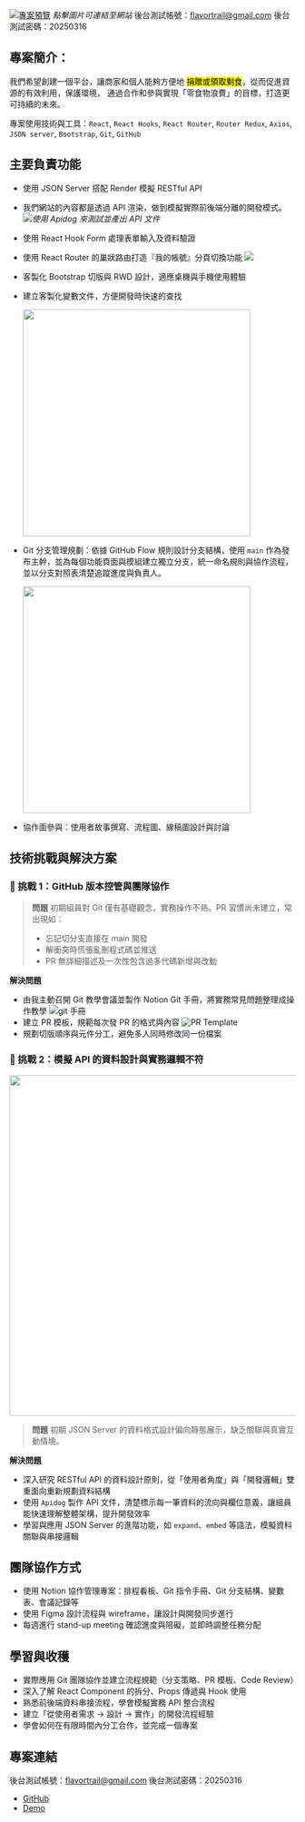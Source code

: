 [![專案預覽](https://firebasestorage.googleapis.com/v0/b/mobaocoffee.appspot.com/o/Pasted%20image%2020250415172900.png?alt=media&token=08cce3a2-8a5b-4a99-8bd6-9917428faccd)](https://ariel0508.github.io/flavor-trail-react/)
*點擊圖片可連結至網站*
後台測試帳號：flavortrail@gmail.com
後台測試密碼：20250316

## 專案簡介：
我們希望創建一個平台，讓商家和個人能夠方便地 <mark>捐贈或領取剩食</mark>，從而促進資源的有效利用，保護環境， 通過合作和參與實現「零食物浪費」的目標，打造更可持續的未來。

專案使用技術與工具：`React`, `React Hooks`, `React Router`, `Router Redux`, `Axios`, `JSON server`, `Bootstrap`, `Git`, `GitHub`

## 主要負責功能

- 使用 JSON Server 搭配 Render 模擬 RESTful API
- 我們網站的內容都是透過 API 渲染，做到模擬實際前後端分離的開發模式。
<img src="https://firebasestorage.googleapis.com/v0/b/mobaocoffee.appspot.com/o/%E8%9E%A2%E5%B9%95%E6%93%B7%E5%8F%96%E7%95%AB%E9%9D%A2%202025-04-15%20192016.png?alt=media&token=bc1c7d21-c56b-4ed0-b3c2-a7765e57ea1e">*使用 Apidog 來測試並產出 API 文件*
- 使用 React Hook Form 處理表單輸入及資料驗證
- 使用 React Router 的巢狀路由打造『我的帳號』分頁切換功能
  <img src="https://firebasestorage.googleapis.com/v0/b/mobaocoffee.appspot.com/o/%E8%9E%A2%E5%B9%95%E6%93%B7%E5%8F%96%E7%95%AB%E9%9D%A2%202025-04-16%20155803.png?alt=media&token=c29f1b44-1ead-4ab2-b72c-dee2fa1a8c62">

- 客製化 Bootstrap 切版與 RWD 設計，適應桌機與手機使用體驗
- 建立客製化變數文件，方便開發時快速的查找

  <img src="https://firebasestorage.googleapis.com/v0/b/mobaocoffee.appspot.com/o/%E8%9E%A2%E5%B9%95%E6%93%B7%E5%8F%96%E7%95%AB%E9%9D%A2%202025-04-25%20154227.png?alt=media&token=9d749d9e-f9d1-4eb9-bb95-8eddd0b8e904" width="400px">
- Git 分支管理規劃：依據 GitHub Flow 規則設計分支結構，使用 `main` 作為發布主幹，並為每個功能頁面與模組建立獨立分支，統一命名規則與協作流程，並以分支對照表清楚追蹤進度與負責人。

  <img src="https://firebasestorage.googleapis.com/v0/b/mobaocoffee.appspot.com/o/%E8%9E%A2%E5%B9%95%E6%93%B7%E5%8F%96%E7%95%AB%E9%9D%A2%202025-04-25%20154607.png?alt=media&token=b550f969-6a2a-4a1c-b060-892ba630fe76" width="400px">
- 協作面參與：使用者故事撰寫、流程圖、線稿圖設計與討論

## 技術挑戰與解決方案
### 🚧 挑戰 1：GitHub 版本控管與團隊協作

> **問題** 初期組員對 Git 僅有基礎觀念，實務操作不熟。PR 習慣尚未建立，常出現如：
> - 忘記切分支直接在 main 開發
> - 解衝突時慌張亂刪程式碼並推送
> - PR 無詳細描述及一次性包含過多代碼新增與改動

**解決問題**
- 由我主動召開 Git 教學會議並製作 Notion Git 手冊，將實務常見問題整理成操作教學
![git 手冊](https://firebasestorage.googleapis.com/v0/b/mobaocoffee.appspot.com/o/%E8%9E%A2%E5%B9%95%E6%93%B7%E5%8F%96%E7%95%AB%E9%9D%A2%202025-04-16%20145917.png?alt=media&token=a0f6bce2-1e55-4c11-b7ed-2c24b57ea690)
- 建立 PR 模板，規範每次發 PR 的格式與內容
![PR Template](https://firebasestorage.googleapis.com/v0/b/mobaocoffee.appspot.com/o/%E8%9E%A2%E5%B9%95%E6%93%B7%E5%8F%96%E7%95%AB%E9%9D%A2%202025-04-16%20152016.png?alt=media&token=6131c35c-d6a5-4b6b-808e-d2b25abbe4e7)
- 規劃切版順序與元件分工，避免多人同時修改同一份檔案

### 🚧 挑戰 2：模擬 API 的資料設計與實務邏輯不符
<img src="https://firebasestorage.googleapis.com/v0/b/mobaocoffee.appspot.com/o/%E8%9E%A2%E5%B9%95%E6%93%B7%E5%8F%96%E7%95%AB%E9%9D%A2%202025-04-16%20154953.png?alt=media&token=84fba8ab-582a-49b8-afdb-db93560dabbe" width="600px">

> **問題** 初期 JSON Server 的資料格式設計偏向靜態展示，缺乏關聯與真實互動情境。

**解決問題**
- 深入研究 RESTful API 的資料設計原則，從「使用者角度」與「開發邏輯」雙重面向重新規劃資料結構
- 使用 `Apidog` 製作 API 文件，清楚標示每一筆資料的流向與欄位意義，讓組員能快速理解整體架構，提升開發效率
- 學習與應用 JSON Server 的進階功能，如 `expand`、`embed` 等語法，模擬資料關聯與串接邏輯

## 團隊協作方式
- 使用 Notion 協作管理專案：排程看板、Git 指令手冊、Git 分支結構、變數表、會議記錄等
- 使用 Figma 設計流程與 wireframe，讓設計與開發同步進行
- 每週進行 stand-up meeting 確認進度與阻礙，並即時調整任務分配

## 學習與收穫
- 實際應用 Git 團隊協作並建立流程規範（分支策略、PR 模板、Code Review）
- 深入了解 React Component 的拆分、Props 傳遞與 Hook 使用
- 熟悉前後端資料串接流程，學會模擬實務 API 整合流程
- 建立「從使用者需求 → 設計 → 實作」的開發流程經驗
- 學會如何在有限時間內分工合作，並完成一個專案

## 專案連結
後台測試帳號：flavortrail@gmail.com
後台測試密碼：20250316
- [GitHub](https://github.com/CloveTseng/flavor-trail-react) 
- [Demo](https://ariel0508.github.io/flavor-trail-react/)